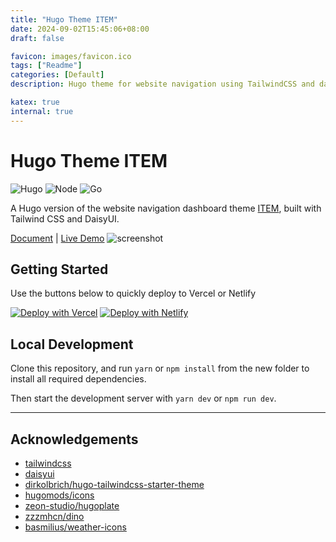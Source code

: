```yaml
---
title: "Hugo Theme ITEM"
date: 2024-09-02T15:45:06+08:00
draft: false

favicon: images/favicon.ico
tags: ["Readme"]
categories: [Default]
description: Hugo theme for website navigation using TailwindCSS and daisyUI. 

katex: true
internal: true
---
```


# Hugo Theme ITEM

![Hugo](https://img.shields.io/badge/Hugo-0.130.0-blue?logo=hugo)
![Node](https://img.shields.io/badge/Node.js-20.17.0-brightgreen?logo=node.js)
![Go](https://img.shields.io/badge/Go-1.22.0-blue?logo=go)

A Hugo version of the website navigation dashboard theme [ITEM](https://github.com/fordes123/ITEM), built with Tailwind CSS and DaisyUI.

[Document](https://github.com/fordes123/hugo-theme-item/wiki) | [Live Demo](https://item-hugo.vercel.app/)
![screenshot](https://github.com/user-attachments/assets/ec71d4e3-bde1-4834-90cf-18e29de856f4)


## Getting Started

Use the buttons below to quickly deploy to Vercel or Netlify

[![Deploy with Vercel](https://vercel.com/button)](https://vercel.com/new/clone?repository-url=https://github.com/fordes123/hugo-theme-item)
[![Deploy with Netlify](https://www.netlify.com/img/deploy/button.svg)](https://app.netlify.com/start/deploy?repository=https://github.com/fordes123/hugo-theme-item&stack=)

## Local Development

Clone this repository, and run `yarn` or `npm install` from the new folder to install all required dependencies.

Then start the development server with `yarn dev` or `npm run dev`.

---

## Acknowledgements

- [tailwindcss](https://github.com/tailwindcss/tailwindcss)
- [daisyui](https://github.com/saadeghi/daisyui)
- [dirkolbrich/hugo-tailwindcss-starter-theme](https://github.com/dirkolbrich/hugo-tailwindcss-starter-theme)
- [hugomods/icons](https://github.com/hugomods/icons)
- [zeon-studio/hugoplate](https://github.com/zeon-studio/hugoplate)
- [zzzmhcn/dino](https://github.com/zzzmhcn/dino)
- [basmilius/weather-icons](https://github.com/basmilius/weather-icons)
